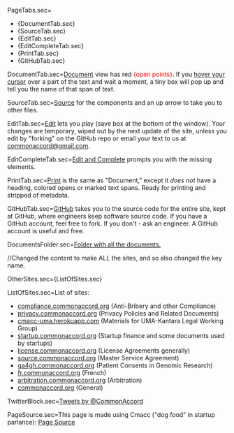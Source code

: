 
PageTabs.sec=<ul><li>{DocumentTab.sec}<li>{SourceTab.sec}<li>{EditTab.sec}<li>{EditCompleteTab.sec}<li>{PrintTab.sec}<li>{GitHubTab.sec}</ul>

DocumentTab.sec=<a href="index.php?action=doc&file={DemoDocName!!}">Document</a> view has red <font color="red">{open points}</font>. If you <u>hover your cursor</u> over a part of the text and wait a moment, a tiny box will pop up and tell you the name of that span of text.

SourceTab.sec=<a href="index.php?action=source&file={DemoDocName!!}">Source</a> for the components and an up arrow to take you to other files.

EditTab.sec=<a href="index.php?action=edit&file={DemoDocName!!}">Edit</a> lets you play (save box at the bottom of the window).  Your changes are  temporary, wiped out by the next update of the site, unless you edit by "forking" on the GitHub repo or email your text to us at <a href="mailto:commonaccord@gmail.com">commonaccord@gmail.com</a>.</span>

EditCompleteTab.sec=<a href="index.php?action=openedit&file={DemoDocName!!}">Edit and Complete</a> prompts you with the missing elements.

PrintTab.sec=<a href="index.php?action=print&file={DemoDocName!!}">Print</a> is the same as "Document," except it <i>does not</i> have a heading, colored opens or marked text spans. Ready for printing and stripped of metadata.

GitHubTab.sec=<a href="http://github.com/CommonAccord/{Site-Name!!}/blob/master/Doc/{DemoDocName!!}">GitHub</a> takes you to the source code for the entire site, kept at GitHub, where engineers keep software source code. If you have a GitHub account, feel free to fork.  If you don't - ask an engineer.  A GitHub account is useful and free.

DocumentsFolder.sec=<a href="index.php?action=list&file=/">Folder with all the documents.</a>

//Changed the content to make ALL the sites, and so also changed the key name. 

OtherSites.sec={ListOfSites.sec}

ListOfSites.sec=List of sites: <ul><li><a href="http://compliance.commonaccord.org">compliance.commonaccord.org</a> (Anti-Bribery and other Compliance)<li><a href="http://privacy.commonaccord.org">privacy.commonaccord.org</a> (Privacy Policies and Related Documents)<li><a href="http://cmacc-uma.herokuapp.com">cmacc-uma.herokuapp.com</a> (Materials for UMA-Kantara Legal Working Group)<li><a href="http://startup.commonaccord.org">startup.commonaccord.org</a> (Startup finance and some documents used by startups)<li><a href="http://license.commonaccord.org">license.commonaccord.org</a> (License Agreements generally)<li><a href="http://source.commonaccord.org">source.commonaccord.org</a> (Master Service Agreement)<li>   <a href="http://ga4gh.commonaccord.org">ga4gh.commonaccord.org</a> (Patient Consents in Genomic Research)<li><a href="http://fr.commonaccord.org">fr.commonaccord.org</a> (French)<li><a href="http://arbitration.commonaccord.org">arbitration.commonaccord.org</a> (Arbitration)<li>   <a href="http://commonaccord.org">commonaccord.org</a> (General)</ul>

TwitterBlock.sec=<a class="twitter-timeline" href="https://twitter.com/CommonAccord/with_replies" data-widget-id="574817616360964096" width="600" height="300">Tweets by @CommonAccord</a><script>!function(d,s,id){var js,fjs=d.getElementsByTagName(s)[0],p=/^http:/.test(d.location)?'http':'https';if(!d.getElementById(id)){js=d.createElement(s);js.id=id;js.src=p+"://platform.twitter.com/widgets.js";fjs.parentNode.insertBefore(js,fjs);}}(document,"script","twitter-wjs");</script>

PageSource.sec=This page is made using Cmacc ("dog food" in startup parlance): <a href="index.php?action=source&file=ZZZ/landing.md">Page Source</a>
